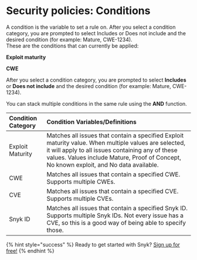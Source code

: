 # Security policies: Conditions

A condition is the variable to set a rule on. After you select a condition category, you are prompted to select Includes or Does not include and the desired condition \(for example: Mature, CWE-1234\).  
These are the conditions that can currently be applied:

**Exploit maturity**

**CWE**

After you select a condition category, you are prompted to select **Includes** or **Does not include** and the desired condition \(for example: Mature, CWE-1234\).

You can stack multiple conditions in the same rule using the **AND** function.

| **Condition Category** | **Condition Variables/Definitions** |
| :--- | :--- |
| Exploit Maturity | Matches all issues that contain a specified Exploit maturity value. When multiple values are selected, it will apply to all issues containing any of these values. Values include Mature, Proof of Concept, No known exploit, and No data available. |
| CWE | Matches all issues that contain a specified CWE. Supports multiple CWEs. |
| CVE | Matches all issues that contain a specified CVE. Supports multiple CVEs. |
| Snyk ID | Matches all issues that contain a specified Snyk ID. Supports multiple Snyk IDs. Not every issue has a CVE, so this is a good way of being able to specify those. |

{% hint style="success" %}
Ready to get started with Snyk? [Sign up for free!](https://snyk.io/login?cta=sign-up&loc=footer&page=support_docs_page)
{% endhint %}

